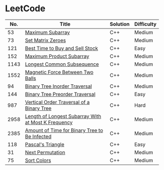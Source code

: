 
LeetCode
========

|   No. | Title                                                                                               | Solution   | Difficulty   |
|-------|-----------------------------------------------------------------------------------------------------|------------|--------------|
|    53 | [ Maximum Subarray](https://leetcode.com/problems/maximum-subarray/)                                | C++        | Medium       |
|    73 | [Set Matrix Zeroes](https://leetcode.com/problems/set-matrix-zeroes/)                               | C++        | Medium       |
|   121 | [Best Time to Buy and Sell Stock](https://leetcode.com/problems/best-time-to-buy-and-sell-stock/)   | C++        | Easy         |
|   152 | [Maximum Product Subarray](https://leetcode.com/problems/maximum-product-subarray/)                 | C++        | Medium       |
|  1143 | [Longest Common Subsequence](https://leetcode.com/problems/longest-common-subsequence/)             | C++        | Medium       |
|  1552 | [Magnetic Force Between Two Balls](https://leetcode.com/problems/magnetic-force-between-two-balls/) | C++        | Medium       |
|  94 | [Binary Tree Inorder Traversal](https://leetcode.com/problems/binary-tree-inorder-traversal/) | C++        | Medium       |
|  144 | [Binary Tree Preorder Traversal](https://leetcode.com/problems/binary-tree-preorder-traversal/) | C++        | Easy       |
|987| [Vertical Order Traversal of a Binary Tree](https://leetcode.com/problems/vertical-order-traversal-of-a-binary-tree/)|C++|Hard|
|2958| [Length of Longest Subarray With at Most K Frequency](https://leetcode.com/problems/length-of-longest-subarray-with-at-most-k-frequency/)|C++|Medium|
|2385| [Amount of Time for Binary Tree to Be Infected](https://leetcode.com/problems/amount-of-time-for-binary-tree-to-be-infected/)|C++|Medium|
|118| [Pascal's Triangle](https://leetcode.com/problems/pascals-triangle/)|C++|Easy|
|31| [Next Permutation](https://leetcode.com/problems/next-permutation/)|C++|Medium|
|75| [Sort Colors](https://leetcode.com/problems/sort-colors/)|C++|Medium|








